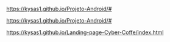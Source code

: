 <a target='_blank' href="https://kysas1.github.io/Projeto-Android/#" rel="nofollow">https://kysas1.github.io/Projeto-Android/#</a>

https://kysas1.github.io/Projeto-Android/#



https://kysas1.github.io/Landing-page-Cyber-Coffe/index.html
